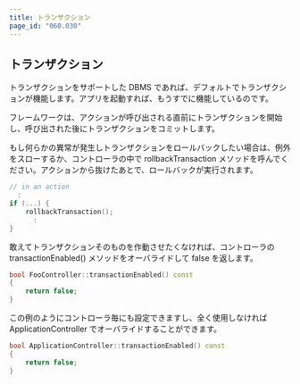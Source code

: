 ```yaml
---
title: トランザクション
page_id: "060.030"
---
```


## トランザクション

トランザクションをサポートした DBMS であれば、デフォルトでトランザクションが機能します。アプリを起動すれば、もうすでに機能しているのです。

フレームワークは、アクションが呼び出される直前にトランザクションを開始し、呼び出された後にトランザクションをコミットします。

もし何らかの異常が発生しトランザクションをロールバックしたい場合は、例外をスローするか、コントローラの中で rollbackTransaction メソッドを呼んでください。アクションから抜けたあとで、ロールバックが実行されます。

```c++
// in an action
  :
if (...) {
    rollbackTransaction();
      :
}
```

敢えてトランザクションそのものを作動させたくなければ、コントローラの transactionEnabled() メソッドをオーバライドして false を返します。

```c++
bool FooController::transactionEnabled() const
{
    return false;
}
```

この例のようにコントローラ毎にも設定できますし、全く使用しなければ ApplicationController でオーバライドすることができます。

```c++
bool ApplicationController::transactionEnabled() const
{
    return false;
}
```